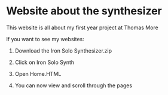 # Website about the synthesizer
This website is all about my first year project at Thomas More

If you want to see my websites:

1. Download the Iron Solo Synthesizer.zip

2. Click on Iron Solo Synth

3. Open Home.HTML

4. You can now view and scroll through the pages

